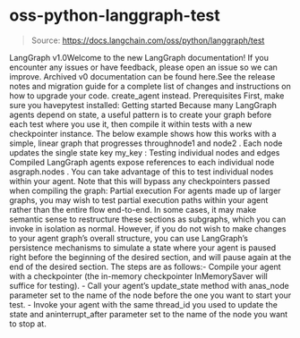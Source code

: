 # oss-python-langgraph-test

> Source: https://docs.langchain.com/oss/python/langgraph/test

LangGraph v1.0Welcome to the new LangGraph documentation! If you encounter any issues or have feedback, please open an issue so we can improve. Archived v0 documentation can be found here.See the release notes and migration guide for a complete list of changes and instructions on how to upgrade your code.
create_agent
instead.
Prerequisites
First, make sure you havepytest
installed:
Getting started
Because many LangGraph agents depend on state, a useful pattern is to create your graph before each test where you use it, then compile it within tests with a new checkpointer instance. The below example shows how this works with a simple, linear graph that progresses throughnode1
and node2
. Each node updates the single state key my_key
:
Testing individual nodes and edges
Compiled LangGraph agents expose references to each individual node asgraph.nodes
. You can take advantage of this to test individual nodes within your agent. Note that this will bypass any checkpointers passed when compiling the graph:
Partial execution
For agents made up of larger graphs, you may wish to test partial execution paths within your agent rather than the entire flow end-to-end. In some cases, it may make semantic sense to restructure these sections as subgraphs, which you can invoke in isolation as normal. However, if you do not wish to make changes to your agent graph’s overall structure, you can use LangGraph’s persistence mechanisms to simulate a state where your agent is paused right before the beginning of the desired section, and will pause again at the end of the desired section. The steps are as follows:- Compile your agent with a checkpointer (the in-memory checkpointer
InMemorySaver
will suffice for testing). - Call your agent’s
update_state
method with anas_node
parameter set to the name of the node before the one you want to start your test. - Invoke your agent with the same
thread_id
you used to update the state and aninterrupt_after
parameter set to the name of the node you want to stop at.